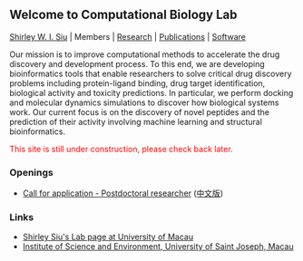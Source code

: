 ## Welcome to Computational Biology Lab

[Shirley W. I. Siu](shirleysiu.md) | Members | [Research](research.md) | [Publications](publications.md) | [Software](https://app.cbbio.online)

Our mission is to improve computational methods to accelerate the drug discovery and development process. To this end, 
we are developing bioinformatics tools that enable researchers to solve critical drug discovery problems including protein-ligand binding, drug target identification, biological activity and toxicity predictions. In particular, we perform docking and molecular dynamics simulations to discover how biological systems work. Our current focus is on the discovery of novel peptides and the prediction of their activity involving machine learning and structural bioinformatics.

<span style="color:red">This site is still under construction, please check back later.</span>


### Openings
- [Call for application - Postdoctoral researcher](vacancy.md) ([中文版](vacancy_cn.md))


<!--- <img src="images/adsorb.jpg" width="200"><img src="images/dock.jpg" width="190"><img src="images/ml.jpg" width="195"><img src="images/vs.jpg" width="196">
--->




### Links
- [Shirley Siu's Lab page at University of Macau](https://cbbio.online)
- [Institute of Science and Environment, University of Saint Joseph, Macau](http://ise.usj.edu.mo/)
